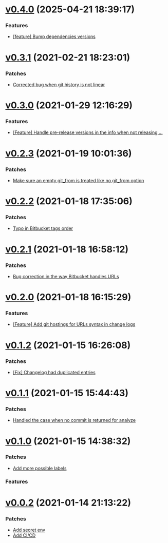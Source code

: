 # [v0.4.0](https://github.com/Muriel-Salvan/sem_ver_components/compare/v0.3.1...v0.4.0) (2025-04-21 18:39:17)

### Features

* [[feature] Bump dependencies versions](https://github.com/Muriel-Salvan/sem_ver_components/commit/daee5bb802ec73dd263306c87694379a3e2f5473)

# [v0.3.1](https://github.com/Muriel-Salvan/sem_ver_components/compare/v0.3.0...v0.3.1) (2021-02-21 18:23:01)

### Patches

* [Corrected bug when git history is not linear](https://github.com/Muriel-Salvan/sem_ver_components/commit/7de6a8ff49817dfd445d014895e0b5ec8ab59bac)

# [v0.3.0](https://github.com/Muriel-Salvan/sem_ver_components/compare/v0.2.3...v0.3.0) (2021-01-29 12:16:29)

### Features

* [[Feature] Handle pre-release versions in the info when not releasing …](https://github.com/Muriel-Salvan/sem_ver_components/commit/6d4864e8e4543858b717af475f17a0415bdddca9)

# [v0.2.3](https://github.com/Muriel-Salvan/sem_ver_components/compare/v0.2.2...v0.2.3) (2021-01-19 10:01:36)

### Patches

* [Make sure an empty git_from is treated like no git_from option](https://github.com/Muriel-Salvan/sem_ver_components/commit/afaa9d1be3a7f25b93775881e0c7c6d13b7ce559)

# [v0.2.2](https://github.com/Muriel-Salvan/sem_ver_components/compare/v0.2.1...v0.2.2) (2021-01-18 17:35:06)

### Patches

* [Typo in Bitbucket tags order](https://github.com/Muriel-Salvan/sem_ver_components/commit/da705639ff191085d6d731daa3b58c0e020bb59a)

# [v0.2.1](https://github.com/Muriel-Salvan/sem_ver_components/compare/v0.2.0...v0.2.1) (2021-01-18 16:58:12)

### Patches

* [Bug correction in the way Bitbucket handles URLs](https://github.com/Muriel-Salvan/sem_ver_components/commit/8f75a98871cc4dc396cd1813c5d56a0d14d0ecc3)

# [v0.2.0](https://github.com/Muriel-Salvan/sem_ver_components/compare/v0.1.2...0.2.0) (2021-01-18 16:15:29)

### Features

* [[Feature] Add git hostings for URLs syntax in change logs](https://github.com/Muriel-Salvan/sem_ver_components/commit/2c8e0d3fc01ec2bf2fc72763d9f6ddb87cb10677)

# [v0.1.2](https://github.com/Muriel-Salvan/sem_ver_components/compare/v0.1.1...v0.1.2) (2021-01-15 16:26:08)

### Patches

* [[Fix] Changelog had duplicated entries](https://github.com/Muriel-Salvan/sem_ver_components/commit/25934e962725698f8f375f6a1455b814b6dbeca1)

# [v0.1.1](https://github.com/Muriel-Salvan/sem_ver_components/compare/v0.1.0...v0.1.1) (2021-01-15 15:44:43)

### Patches

* [Handled the case when no commit is returned for analyze](https://github.com/Muriel-Salvan/sem_ver_components/commit/de93d77209cd4f1d120beb45e6ccf0e83472d2d1)

# [v0.1.0](https://github.com/Muriel-Salvan/sem_ver_components/compare/v0.0.2...v0.1.0) (2021-01-15 14:38:32)

### Patches

* [Add more possible labels](https://github.com/Muriel-Salvan/sem_ver_components/commit/8f23119c5ef0ec1df5006cf59964a75d9654000e)

### Features

# [v0.0.2](https://github.com/Muriel-Salvan/sem_ver_components/compare/v0.0.1...v0.0.2) (2021-01-14 21:13:22)

### Patches

* [Add secret env](https://github.com/Muriel-Salvan/sem_ver_components/commit/946a34c8729217063cf73f625217325fb402afa8)
* [Add CI/CD](https://github.com/Muriel-Salvan/sem_ver_components/commit/59ba3e4ac58927203a9abf49827b968f654c4e3b)
